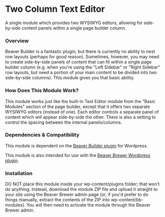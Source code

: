 # Two Column Text Editor #
A single module which provides two WYSIWYG editors, allowing for side-by-side content panels within a single page builder column.

### Overview ###
Beaver Builder is a fantastic plugin, but there is currently no ability to nest row layouts (perhaps for good reason). Sometimes, however, you may need to create side-by-side panels of content that can fit within a single page builder column (e.g. when you're using the "Left Sidebar" or "Right Sidebar" row layouts, but need a portion of your main content to be divided into two side-by-side columns). This module gives you that basic ability.

### How Does This Module Work? ###
This module works just like the built-in Text Editor module from the "Basic Modules" section of the page builder, except that it offers two separate WYSIWYG editors (instead of one). Each editor controls a separate panel of content which will appear side-by-side the other. There is also a setting to control the spacing between the internal panels/columns.

### Dependencies & Compatibility ###
This module is dependent on the [Beaver Builder plugin](https://www.wpbeaverbuilder.com) for Wordpress.

This module is also intended for use with the [Beaver Brewer Wordpress plugin](http://beaverbrewer.com).

### Installation ###
DO NOT place this module inside your wp-content/plugins folder; that won't do anything. Instead, download the module ZIP file and upload it straight to your site using the Beaver Brewer admin page (or, if you'd prefer to do things manually, extract the contents of the ZIP into wp-content/bb-modules). You will then need to activate the module through the Beaver Brewer admin.
